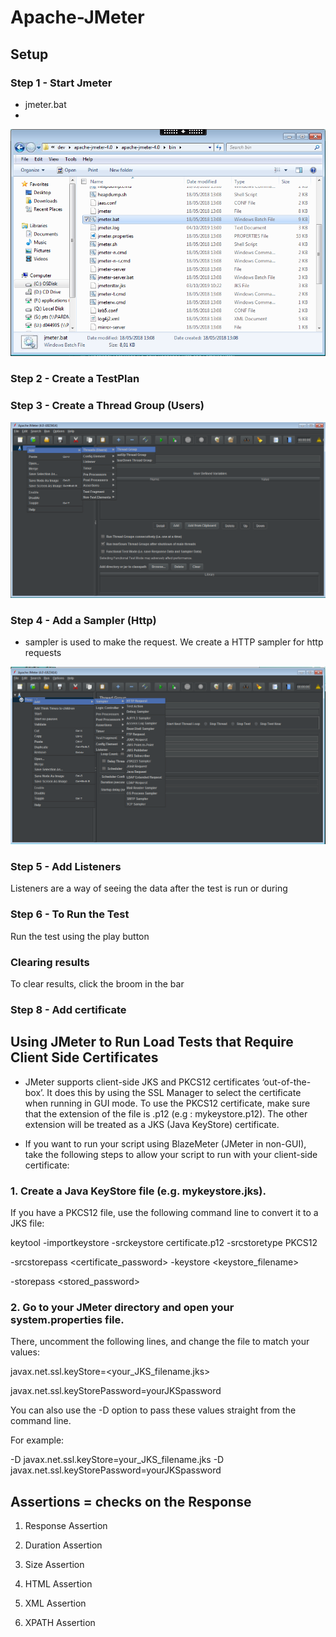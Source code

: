 # Apache-JMeter

## Setup

### Step 1 - Start Jmeter

- jmeter.bat
- 
![alt](images/jmeterbat.PNG)

### Step 2 - Create a TestPlan

### Step 3 - Create a Thread Group (Users)

![alt](images/threadgroup.png)

### Step 4 - Add a Sampler (Http)

- sampler is used to make the request. We create a HTTP sampler for http requests

![alt](images/sampler.png)

### Step 5 - Add Listeners

Listeners are a way of seeing the data after the test is run or during


### Step 6 - To Run the Test

Run the test using the play button

### Clearing results

To clear results, click the broom in the bar

### Step 8 - Add certificate


## Using JMeter to Run Load Tests that Require Client Side Certificates

- JMeter supports client-side JKS and PKCS12 certificates ‘out-of-the-box’. It does this by using the SSL Manager to select the certificate when running in GUI mode. To use the PKCS12 certificate, make sure that the extension of the file is .p12 (e.g : mykeystore.p12). The other extension will be treated as a JKS (Java KeyStore) certificate.

- If you want to run your script using BlazeMeter (JMeter in non-GUI), take the following steps to allow your script to run with your client-side certificate:

### 1. Create a Java KeyStore file (e.g. mykeystore.jks).

If you have a PKCS12 file, use the following command line to convert it to a JKS file:

keytool -importkeystore -srckeystore certificate.p12 -srcstoretype PKCS12

-srcstorepass <certificate_password> -keystore <keystore_filename>

-storepass <stored_password>

### 2. Go to your JMeter directory and open your system.properties file.

There, uncomment the following lines, and change the file to match your values:

javax.net.ssl.keyStore=<your_JKS_filename.jks>

javax.net.ssl.keyStorePassword=yourJKSpassword

You can also use the -D option to pass these values straight from the command line.

For example:

-D javax.net.ssl.keyStore=your_JKS_filename.jks -D javax.net.ssl.keyStorePassword=yourJKSpassword

## Assertions =  checks on the Response

1. Response Assertion

2. Duration Assertion

3. Size Assertion

4. HTML Assertion

5. XML Assertion

6. XPATH Assertion

